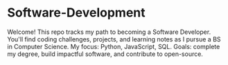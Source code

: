 # Software-Development
Welcome! This repo tracks my path to becoming a Software Developer. You'll find coding challenges, projects, and learning notes as I pursue a BS in Computer Science. My focus: Python, JavaScript, SQL. Goals: complete my degree, build impactful software, and contribute to open-source.

